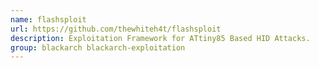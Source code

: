 ```yaml
---
name: flashsploit
url: https://github.com/thewhiteh4t/flashsploit
description: Exploitation Framework for ATtiny85 Based HID Attacks.
group: blackarch blackarch-exploitation
---
```

